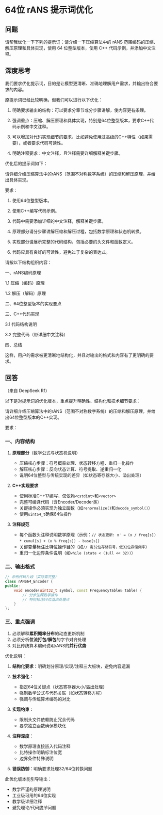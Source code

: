 # 64位 rANS 提示词优化

## 问题

请帮我优化一下下列的提示词：请介绍一下压缩算法中的 rANS 范围编码的压缩、解压原理和具体实现，使用 64 位整型版本，使用 C++ 代码示例，并添加中文注释。

## 深度思考

我们要求优化提示词，目的是让模型更清晰、准确地理解用户需求，并输出符合要求的内容。

原提示词已经比较明确，但我们可以进行以下优化：

1. 明确要求输出的结构：可以要求分章节或分步骤讲解，使内容更有条理。

2. 强调重点：压缩、解压原理和具体实现，特别是64位整型版本，要求C++代码示例和中文注释。

3. 可以增加对代码实现细节的要求，比如避免使用过高级的C++特性（如果需要），或者要求代码可读性。

4. 明确注释要求：中文注释，且注释需要详细解释关键步骤。

优化后的提示词如下：

请详细介绍压缩算法中的rANS（范围不对称数字系统）的压缩和解压原理，并给出具体实现。

要求：

1. 使用64位整型版本。

2. 使用C++编写代码示例。

3. 代码中需要添加详细的中文注释，解释关键步骤。

4. 原理部分请分步骤讲解压缩和解压过程，包括数学原理和状态机转换。

5. 实现部分请展示完整的代码结构，包括必要的头文件和函数定义。

6. 代码应具有良好的可读性，避免过于复杂的表达式。

请按以下结构组织内容：

一、rANS编码原理

1.1 压缩（编码）原理

1.2 解压（解码）原理

二、64位整型版本的实现要点

三、C++代码实现

3.1 代码结构说明

3.2 完整代码（带详细中文注释）

四、总结

这样，用户的需求被更清晰地结构化，并且对输出的格式和内容有了更明确的要求。

## 回答

（来自 DeepSeek R1）

以下是对提示词的优化版本，重点提升明确性、结构化和技术细节要求：

请详细介绍压缩算法中的rANS（范围不对称数字系统）的压缩和解压原理，并给出64位整型版本的C++实现。

要求：

### **一、内容结构**

1. **原理部分**（数学公式与状态机说明）

   - 压缩核心步骤：符号概率处理、状态转移方程、重归一化操作
   - 解压核心步骤：反向状态计算、符号提取、逆重归一化
   - 说明64位整型与传统实现的差异（如状态寄存器大小、溢出处理）

2. **C++实现要求**

   - 使用标准C++17编写，仅依赖`<cstdint>`和`<vector>`
   - 完整可编译代码（含Encoder/Decoder类）
   - 关键操作必须实现为独立函数（如`renormalize()`和`decode_symbol()`）
   - 使用`uint64_t`确保64位操作

3. **注释规范**

   - 每个函数头注释说明数学原理（示例：`// 状态更新: x' = (x / freq[s]) * cumul[s] + (x % freq[s]) - base[s]`）
   - 关键变量标注比特位操作目的（如`// 高32位存储符号，低32位存储频率`）
   - 重归一化边界条件说明（如`while (state < (1ull << 32))`）

### **二、输出格式**

```cpp
// 示例代码片段（实际需完整）
class rANS64_Encoder {
public:
    void encode(uint32_t symbol, const FrequencyTable& table) {
        // 分步注释数学操作
        // 特别标注64位溢出处理点
    }
};
```

### **三、重点强调**

1. 必须解释**累积概率分布**的动态更新机制
2. 必须分析**位流打包/解包**的字节对齐处理
3. 对比传统算术编码说明rANS的**并行优势**

优化说明：

1. **结构化要求**：明确划分原理/实现/注释三大板块，避免内容遗漏

2. **技术强化**：

   - 指定64位关键点（状态寄存器大小/溢出处理）
   - 强制数学公式与代码关联（如状态转移方程）
   - 强调与传统算术编码的对比

3. **实现约束**：

   - 限制头文件依赖防止冗余代码
   - 要求独立函数确保模块化

4. **注释深度**：

   - 数学原理直接嵌入代码注释
   - 比特操作明确标注位宽
   - 边界条件特殊说明

5. **错误防御**：明确要求处理32/64位转换问题

此优化版本能引导输出：

- 数学严谨的原理说明
- 工业级可用的64位实现
- 教学级详细注释
- 避免理论/代码脱节问题